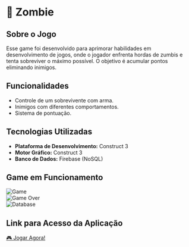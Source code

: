 # 🧟 Zombie

## Sobre o Jogo

Esse game foi desenvolvido para aprimorar habilidades em desenvolvimento de jogos, onde o jogador enfrenta hordas de zumbis e tenta sobreviver o máximo possível. O objetivo é acumular pontos eliminando inimigos.

## Funcionalidades

- Controle de um sobrevivente com arma.  
- Inimigos com diferentes comportamentos.  
- Sistema de pontuação.  

## Tecnologias Utilizadas

- **Plataforma de Desenvolvimento:** Construct 3  
- **Motor Gráfico:** Construct 3  
- **Banco de Dados:** Firebase (NoSQL)  

## Game em Funcionamento

![Game](https://github.com/user-attachments/assets/42e86491-abf5-420e-8cfc-0ce1d08d9784)  
![Game Over](https://github.com/user-attachments/assets/1922bd96-efb7-41e1-9167-5852213b83b5)  
![Database](https://github.com/user-attachments/assets/c2343414-b8c8-4392-b9df-6fcad6815d30)  

## Link para Acesso da Aplicação

[🎮 Jogar Agora!](https://www.construct.net/fr/free-online-games/war-zombie-74989/play)
